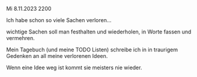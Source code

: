 Mi 8.11.2023 2200

Ich habe schon
so viele Sachen verloren...

wichtige Sachen soll man
festhalten und wiederholen,
in Worte fassen und vermehren.

Mein Tagebuch
(und meine TODO Listen)
schreibe ich in
in traurigem Gedenken
an all meine verlorenen Ideen.

Wenn eine Idee weg ist
kommt sie meisters nie wieder.
